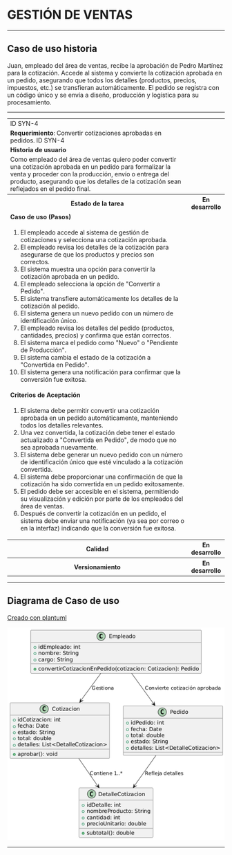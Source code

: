 # GESTIÓN DE VENTAS

------

## Caso de uso historia 
Juan, empleado del área de ventas, recibe la aprobación de Pedro Martínez para la cotización. Accede al sistema y convierte la cotización aprobada en un pedido, asegurando que todos los detalles (productos, precios, impuestos, etc.) se transfieran automáticamente. El pedido se registra con un código único y se envía a diseño, producción y logística para su procesamiento.

---

<table id="customers">
  <tr class="idtext principal">
    <td>ID SYN-4</td>
  </tr>
  <tr class="single text">
    <td><strong>Requerimiento</strong>: Convertir cotizaciones aprobadas en pedidos. ID SYN-4</td>
  </tr>
  <tr class="single gray">
    <td><strong>Historia de usuario</strong></td>
  </tr>
  <tr class="single text">
    <td>Como empleado del área de ventas quiero poder convertir una cotización aprobada en un pedido para formalizar la venta y proceder con la producción, envío o entrega del producto, asegurando que los detalles de la cotización sean reflejados en el pedido final.</td>
  </tr>
  <tr class="duo">
    <th class="gray"><strong>Estado de la tarea</strong></th>
    <th>En desarrollo</th>
  </tr>
  <tr class="single gray">
    <td><strong>Caso de uso (Pasos)</strong></td>
  </tr>
  <tr class="single text">
    <td>
        <ol>
            <li>El empleado accede al sistema de gestión de cotizaciones y selecciona una cotización aprobada.</li>
            <li>El empleado revisa los detalles de la cotización para asegurarse de que los productos y precios son correctos.</li>
            <li>El sistema muestra una opción para convertir la cotización aprobada en un pedido.</li>
            <li>El empleado selecciona la opción de "Convertir a Pedido".</li>
            <li>El sistema transfiere automáticamente los detalles de la cotización al pedido.</li>
            <li>El sistema genera un nuevo pedido con un número de identificación único.</li>
            <li>El empleado revisa los detalles del pedido (productos, cantidades, precios) y confirma que están correctos.</li>
            <li>El sistema marca el pedido como "Nuevo" o "Pendiente de Producción".</li>
            <li>El sistema cambia el estado de la cotización a "Convertida en Pedido".</li>
            <li>El sistema genera una notificación para confirmar que la conversión fue exitosa.</li>
    </td>
  </tr>
  <tr class="single gray">
    <td><strong>Criterios de Aceptación</strong></td>
  </tr>
  <tr class="single text">
    <td>
        <ol>
            <li>El sistema debe permitir convertir una cotización aprobada en un pedido automáticamente, manteniendo todos los detalles relevantes.</li>
            <li> Una vez convertida, la cotización debe tener el estado actualizado a "Convertida en Pedido", de modo que no sea aprobada nuevamente.</li>
            <li>El sistema debe generar un nuevo pedido con un número de identificación único que esté vinculado a la cotización convertida.</li>
            <li>El sistema debe proporcionar una confirmación de que la cotización ha sido convertida en un pedido exitosamente.</li>
            <li>El pedido debe ser accesible en el sistema, permitiendo su visualización y edición por parte de los empleados del área de ventas.</li>
            <li>Después de convertir la cotización en un pedido, el sistema debe enviar una notificación (ya sea por correo o en la interfaz) indicando que la conversión fue exitosa.</li>
        </ol>
    </td>
  </tr>
 <tr class="duo">
    <th class="gray"><strong>Calidad</strong></th>
    <th>En desarrollo</th>
  </tr>
  <tr class="duo">
    <th class="gray"><strong>Versionamiento</strong></th>
    <th>En desarrollo</th>
  </tr>
</table>

---
## Diagrama de Caso de uso
[Creado con plantuml](https://plantuml.com/es/)

![Image title](./assets/images/syn-4.png)

---
